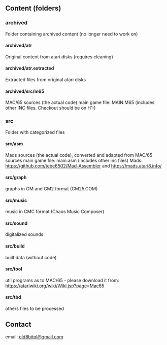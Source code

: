 
## Content (folders)

### archived

Folder containing archived content (no longer need to work on)

#### archived/atr

Original content from atari disks (requires cleaning)

#### archived/atr.extracted

Extracted files from original atari disks

#### archived/src/m65

MAC/65 sources (the actual code)
main game file: MAIN.M65 (includes other INC files. Checkout should be on H1:)

### src

Folder with categorized files

#### src/asm

Mads sources (the actual code), converted and adapted from MAC/65 sources
main game file: main.asm (includes other inc files)
Mads: https://github.com/tebe6502/Mad-Assembler and https://mads.atari8.info/

#### src/graph

graphs in GM and GM2 format (GM25.COM)

#### src/music

music in CMC format (Chaos Music Composer)

#### src/sound

digitalized sounds

#### src/build

built data (without code)

#### src/tool

util programs
as to MAC/65 - please download it from: https://atariwiki.org/wiki/Wiki.jsp?page=Mac65

#### src/tbd

others files to be processed


## Contact
email: old8bitpl@gmail.com

